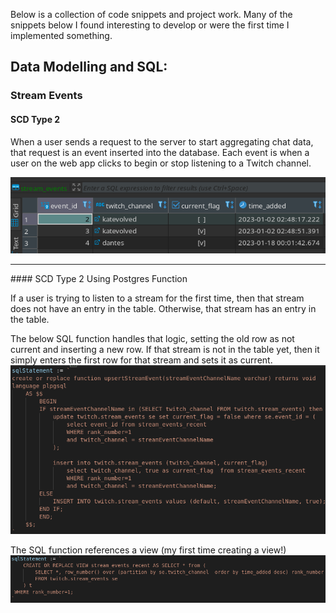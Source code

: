 Below is a collection of code snippets and project work. Many of the snippets below I found interesting to develop or were the first time I implemented something.

## Data Modelling and SQL: 

### Stream Events
####  SCD Type 2
When a user sends a request to the server to start aggregating chat data, that request is an event inserted into the database. Each event is when a user on the web app clicks to begin or stop listening to a Twitch channel.

![](images/scd.png)

<hr>
####  SCD Type 2 Using Postgres Function

If a user is trying to listen to a stream for the first time, then that stream does not have an entry in the table. Otherwise, that stream has an entry in the table.

The below SQL function handles that logic, setting the old row as not current and inserting a new row. If that stream is not in the table yet, then it simply enters the first row for that stream and sets it as current.
![](images/sql_function.png)

The SQL function references a view (my first time creating a view!)
![](images/view.png)
